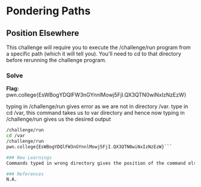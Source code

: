 # Pondering Paths

## Position Elsewhere

This challenge will require you to execute the /challenge/run program from a specific path (which it will tell you). You'll need to cd to that directory before rerunning the challenge program.

### Solve
**Flag:** pwn.college{EsWBogYDQlFW3nGYnnlMowj5FjI.QX3QTN0wiNxIzNzEzW}

typing in /challenge/run gives error as we are not in directory /var. type in cd /var, this command takes us to var directory and hence now typing in /challenge/run gives us the desired output 

```bash
/challenge/run
cd /var
/challenge/run
pwn.college{EsWBogYDQlFW3nGYnnlMowj5FjI.QX3QTN0wiNxIzNzEzW}```

### New Learnings
Commands typed in wrong directory gives the position of the command elsewhere. cd /positionelesewhere and then typing the earlier command gives desired output

### References 
N.A.
